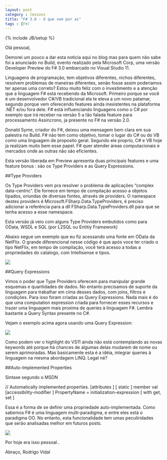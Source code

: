 ```yaml
---
layout: post
category : lessons
title: "F# 3.0 - O que vem por ai"
tags : [F#]
---
```

{% include JB/setup %}

Olá pessoal,

Demorei um pouco a dar esta notícia aqui no blog mas para quem não sabe foi a anunciado no Build, evento realizado pela Microsoft Corp, uma versão Developer Preview do F# 3.0 embarcado no Visual Studio 11.

Linguagens de programação, tem objetivos diferentes, nichos diferentes, resolvem problemas de maneiras diferentes, senão fosse assim poderiamos ter apenas uma correto? Estou muito feliz com o investimento e a atenção que a linguagem F# está recebendo da Microsoft. Primeiro porque se você é um desenvolvedor C#/VB tradicional ela te eleva a um novo patamar, segundo porque vem oferecendo features ainda inexistentes na plataforma .NET e/ou fora dele. F# está influenciando linguagens como o C# por exemplo que irá receber na versão 5 a tão falada feature para processamento Assincrono, ja presente no F# na versão 2.0.

Donald Syme, criador do F#, deixou uma mensagem bem clara em sua palestra no Build. F# não tem como objetivo, tomar o lugar do C# ou do VB como uma linguagem de proposito geral. Segundo ele proprio, C# e VB hoje ja realizam muito bem esse papel. F# quer atender áreas computacionais e mercados onde as outras não são eficientes.

Esta versão liberada em Preview apresenta duas principais features e uma feature bonus : são os Type Providers e as Query Expressions.

##Type Providers

Os Type Providers vem pra resolver o problema de aplicações “complex data-centric”. Ele fornece em tempo de compilação acesso a objetos tipados, oriundas de diversas fontes, através de providers. O namespace destes providers é Microsoft.FSharp.Data.TypeProviders, é preciso adicionar a referência para a dll FSharp.Data.TypeProviders.dll para que se tenha acesso a esse namespace.

Esta versão já veio com alguns Type Providers embutidos como para OData, WSDL e SQL (por L2SQL ou Entitiy Framework)

Abaixo segue um exemplo que eu fiz acessando uma fonte em OData da NetFlix. O grande diferencional nesse código é que após voce ter criado o tipo NetFlix, em tempo de compilação, você terá acesso a todas a propriedades do catalogo, com Intellisense e tipos.

<img src="{{BASE_PATH}}/imgs/typeprovider_thumb.jpg" />

##Query Expressions

Vimos o poder que Type Providers oferecem para manipular grande esquemas e quantidades de dados. No entanto precisamos de suporte da linguagem para trabalhar em cima desses dados, com joins, filtros e condições. Para isso foram criadas as Query Expressions. Nada mais é do que uma computation expression criada para fornecer esses recursos e trazer uma linguagem mais proxima de queries à linguagem F#. Lembra bastante a Query Syntax presente no C#.

Vejam o exemplo acima agora usando uma Query Expression:

<img src="{{BASE_PATH}}/imgs/queryexp_thumb.jpg" />

Como podem ver o highlight do VS11 ainda não está contemplando as novas keywords até porque há chances de algumas delas mudarem de nome ou serem aprimoradas. Mas basicamente esta é a idéia, integrar queries à linguagem na mesma abordagem LINQ. Legal né?

##Auto-Implemented Properties

Sintaxe segundo o MSDN

// Automatically implemented properties. 
[attributes ] 
[ static ] member val [accessibility-modifier ] 
				PropertyName = initialization-expression [ with get, set ]

Essa é a forma de se definir uma propriedade auto-implementada. Como sabemos F# é uma linguagem multi-paradigma, e entre eles está o paradigma OO. No entanto, esta funcionalidade tem umas peculiridades que serão analisadas melhor em futuros posts.

<img src="{{BASE_PATH}}/imgs/autoprop_thumb.jpg" />

Por hoje era isso pessoal..

Abraço, 
Rodrigo Vidal